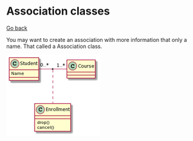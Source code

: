 # Association classes

[Go back](../index.md)

You may want to create an association with more
information that only a name. That called a
Association class.

![Association class](../images/Iyv9B2vM22ufJKdDAr6evkBavFHBp4q5qhL031DNCj3Jqr9Iq5LGCWGpdFDBYuf1YZIWAdIWGfeAUdeAhdb5-JavkK1XBg2IPB0D23689Ib5-GKQcY1MSc9USceEc5qB0000.png)